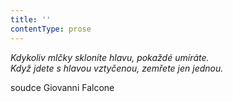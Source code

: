 ```yaml
---
title: ''
contentType: prose
---
```


<section>

_Kdykoliv mlčky skloníte hlavu, pokaždé umíráte.  
Když jdete s hlavou vztyčenou, zemřete jen jednou._  

soudce Giovanni Falcone

</section>
